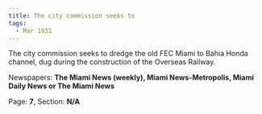 ```yaml
---  
title: The city commission seeks to  
tags:  
  - Mar 1931  
---  
```

  
The city commission seeks to dredge the old FEC Miami to Bahia Honda channel, dug during the construction of the Overseas Railway.  
  
Newspapers: **The Miami News (weekly), Miami News-Metropolis, Miami Daily News or The Miami News**  
  
Page: **7**, Section: **N/A** 
